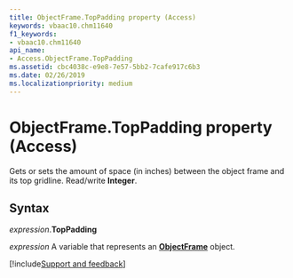 ```yaml
---
title: ObjectFrame.TopPadding property (Access)
keywords: vbaac10.chm11640
f1_keywords:
- vbaac10.chm11640
api_name:
- Access.ObjectFrame.TopPadding
ms.assetid: cbc4038c-e9e8-7e57-5bb2-7cafe917c6b3
ms.date: 02/26/2019
ms.localizationpriority: medium
---
```



# ObjectFrame.TopPadding property (Access)

Gets or sets the amount of space (in inches) between the object frame and its top gridline. Read/write **Integer**.


## Syntax

_expression_.**TopPadding**

_expression_ A variable that represents an **[ObjectFrame](Access.ObjectFrame.md)** object.




[!include[Support and feedback](~/includes/feedback-boilerplate.md)]